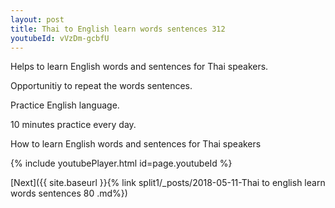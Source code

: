 ```yaml
---
layout: post
title: Thai to English learn words sentences 312 
youtubeId: vVzDm-gcbfU
---
```

 
 
Helps to learn English words and sentences for Thai speakers.

Opportunitiy to repeat the words sentences. 

Practice English language. 
 
10 minutes practice every day. 
 
How to learn English words and sentences for Thai speakers 
 
{% include youtubePlayer.html id=page.youtubeId %}
 
 
[Next]({{ site.baseurl }}{% link  split1/_posts/2018-05-11-Thai to english learn words sentences 80 .md%})
 
